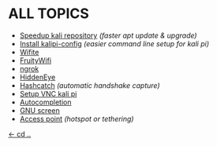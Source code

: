 # ALL TOPICS

 - [Speedup kali repository](https://kalipiconf.tk/topics/speed_up_kali_repositories)  *(faster apt update & upgrade)*
 - [Install kalipi-config](https://kalipiconf.tk/topics/kalipiconfig)  *(easier command line setup for kali pi)*
 - [Wifite](https://kalipiconf.tk/topics/wifite)
 - [FruityWifi](https://kalipiconf.tk/topics/fruitywifi)
 - [ngrok](https://kalipiconf.tk/topics/ngrok)
 - [HiddenEye](https://kalipiconf.tk/topics/hiddeneye)
 - [Hashcatch](https://kalipiconf.tk/topics/hashcatch) *(automatic handshake capture)*
 - [Setup VNC kali pi](https://kalipiconf.tk/topics/setupvnc)
 - [Autocompletion](https://kalipiconf.tk/topics/autocompletion)
 - [GNU screen](https://kalipiconf.tk/topics/gnuscreen)
 - [Access point](https://kalipiconf.tk/topics/accesspoint) *(hotspot or tethering)*
 
[<- cd ..](https://kalipiconf.tk)
